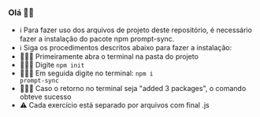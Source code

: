 ### Olá 👋🏻
- ℹ️ Para fazer uso dos arquivos de projeto deste repositório, é necessário fazer a instalação do pacote npm prompt-sync.
- ℹ️ Siga os procedimentos descritos abaixo para fazer a instalação:
- 👨🏻‍💻 Primeiramente abra o terminal na pasta do projeto
- 🧑🏾‍💻 Digite <code>npm init</code>
- 🧑🏾‍💻 Em seguida digite no terminal: <code>npm i prompt-sync</code>
- 👩🏻‍💻 Caso o retorno no terminal seja "added 3 packages", o comando obteve sucesso
- ⚠️ Cada exercício está separado por arquivos com final .js
